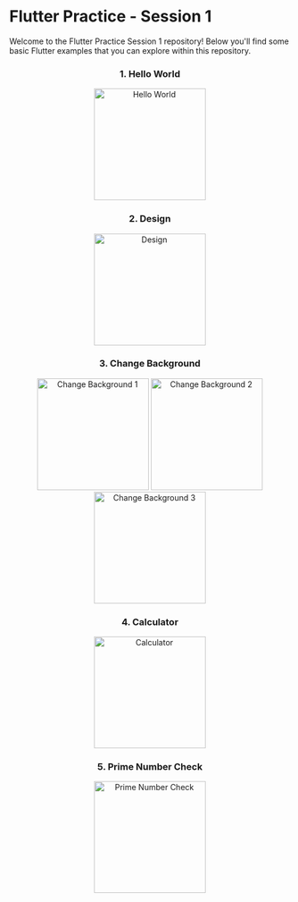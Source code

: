 # Flutter Practice - Session 1

Welcome to the Flutter Practice Session 1 repository! Below you'll find some basic Flutter examples that you can explore within this repository.

<div align="center">

### 1. Hello World

<img src="https://github.com/nptruong01/Flutter_ThucHanh_Buoi1/assets/113322089/5a6dc3a5-78b1-4e03-8da7-35604c8f8f48.png" alt="Hello World" width="200"/>

### 2. Design

<img src="https://github.com/nptruong01/Flutter_ThucHanh_Buoi1/assets/113322089/1b0e621d-92e9-448d-9b7b-e43dd53d9b60.png" alt="Design" width="200"/>

### 3. Change Background

<img src="https://github.com/nptruong01/Flutter_ThucHanh_Buoi1/assets/113322089/7372c6b2-1cc2-4ca0-9eca-9756e4c01d71.png" alt="Change Background 1" width="200"/>
<img src="https://github.com/nptruong01/Flutter_ThucHanh_Buoi1/assets/113322089/a29f5498-614b-46c2-a688-0a7db9c6445e.png" alt="Change Background 2" width="200"/>
<img src="https://github.com/nptruong01/Flutter_ThucHanh_Buoi1/assets/113322089/feb6d743-991e-450e-9738-54b209ae0734.png" alt="Change Background 3" width="200"/>

### 4. Calculator

<img src="https://github.com/nptruong01/Flutter_ThucHanh_Buoi1/assets/113322089/77ccc268-f68e-4391-96e7-dc83be6d6bee.png" alt="Calculator" width="200"/>

### 5. Prime Number Check

<img src="https://github.com/nptruong01/Flutter_ThucHanh_Buoi1/assets/113322089/a5ecba36-dd47-48d5-a236-e548b8b3680f.png" alt="Prime Number Check" width="200"/>

</div>
